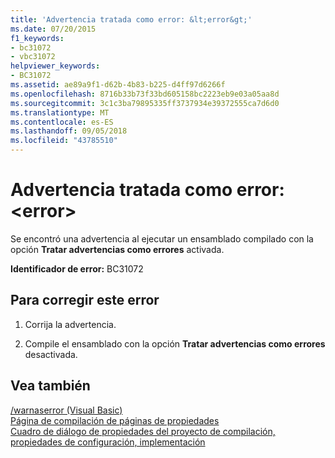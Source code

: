 ```yaml
---
title: 'Advertencia tratada como error: &lt;error&gt;'
ms.date: 07/20/2015
f1_keywords:
- bc31072
- vbc31072
helpviewer_keywords:
- BC31072
ms.assetid: ae89a9f1-d62b-4b83-b225-d4ff97d6266f
ms.openlocfilehash: 8716b33b73f33bd605158bc2223eb9e03a05aa8d
ms.sourcegitcommit: 3c1c3ba79895335ff3737934e39372555ca7d6d0
ms.translationtype: MT
ms.contentlocale: es-ES
ms.lasthandoff: 09/05/2018
ms.locfileid: "43785510"
---
```

# <a name="warning-treated-as-error-lterrorgt"></a>Advertencia tratada como error: &lt;error&gt;
Se encontró una advertencia al ejecutar un ensamblado compilado con la opción **Tratar advertencias como errores** activada.  
  
 **Identificador de error:** BC31072  
  
## <a name="to-correct-this-error"></a>Para corregir este error  
  
1.  Corrija la advertencia.  
  
2.  Compile el ensamblado con la opción **Tratar advertencias como errores** desactivada.  
  
## <a name="see-also"></a>Vea también  
 [/warnaserror (Visual Basic)](../../visual-basic/reference/command-line-compiler/warnaserror.md)  
 [Página de compilación de páginas de propiedades](https://msdn.microsoft.com/library/1e499ee7-5bd6-44ca-a048-82c357fafaa7)  
 [Cuadro de diálogo de propiedades del proyecto de compilación, propiedades de configuración, implementación](https://msdn.microsoft.com/library/45cf8bf4-56aa-4f2d-bdef-908c7010d7fc)
